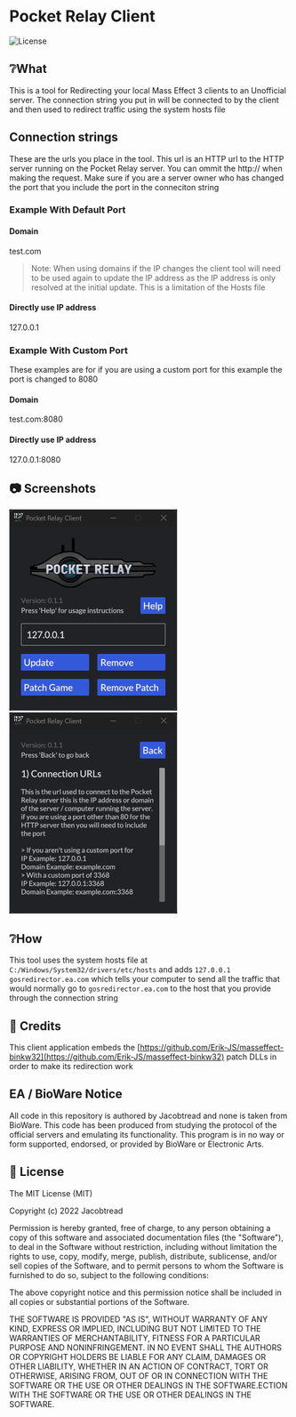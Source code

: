 # Pocket Relay Client

![License](https://img.shields.io/github/license/PocketRelay/Client?style=for-the-badge)

## ❔What

This is a tool for Redirecting your local Mass Effect 3 clients to an Unofficial server. The
connection string you put in will be connected to by the client and then used to redirect
traffic using the system hosts file

## Connection strings

These are the urls you place in the tool. This url is an HTTP url to the HTTP server running on
the Pocket Relay server. You can ommit the http:// when making the request. Make sure if you 
are a server owner who has changed the port that you include the port in the conneciton string

### Example With Default Port

#### Domain
test.com

> Note: When using domains if the IP changes the client tool will need to be used again
> to update the IP address as the IP address is only resolved at the initial update. This
> is a limitation of the Hosts file

#### Directly use IP address
127.0.0.1

### Example With Custom Port

These examples are for if you are using a custom port for this example
the port is changed to 8080

#### Domain
test.com:8080

#### Directly use IP address
127.0.0.1:8080

## 📷 Screenshots

![Image 1](pictures/1.png)
![Image 2](pictures/2.png)


## ❔How

This tool uses the system hosts file at `C:/Windows/System32/drivers/etc/hosts` and adds
`127.0.0.1 gosredirector.ea.com` which tells your computer to send all the traffic that
would normally go to `gosredirector.ea.com` to the host that you provide through the
connection string 

## 🔌 Credits

This client application embeds the [https://github.com/Erik-JS/masseffect-binkw32](https://github.com/Erik-JS/masseffect-binkw32) patch DLLs in order to make its redirection work

## EA / BioWare Notice
All code in this repository is authored by Jacobtread and none is taken from BioWare. This code has been 
produced from studying the protocol of the official servers and emulating its functionality. This program is in no way or form supported, endorsed, or provided by BioWare or Electronic Arts.

## 🧾 License

The MIT License (MIT)

Copyright (c) 2022 Jacobtread

Permission is hereby granted, free of charge, to any person obtaining a copy
of this software and associated documentation files (the "Software"), to deal
in the Software without restriction, including without limitation the rights
to use, copy, modify, merge, publish, distribute, sublicense, and/or sell
copies of the Software, and to permit persons to whom the Software is
furnished to do so, subject to the following conditions:

The above copyright notice and this permission notice shall be included in all
copies or substantial portions of the Software.

THE SOFTWARE IS PROVIDED "AS IS", WITHOUT WARRANTY OF ANY KIND, EXPRESS OR
IMPLIED, INCLUDING BUT NOT LIMITED TO THE WARRANTIES OF MERCHANTABILITY,
FITNESS FOR A PARTICULAR PURPOSE AND NONINFRINGEMENT. IN NO EVENT SHALL THE
AUTHORS OR COPYRIGHT HOLDERS BE LIABLE FOR ANY CLAIM, DAMAGES OR OTHER
LIABILITY, WHETHER IN AN ACTION OF CONTRACT, TORT OR OTHERWISE, ARISING FROM,
OUT OF OR IN CONNECTION WITH THE SOFTWARE OR THE USE OR OTHER DEALINGS IN THE
SOFTWARE.ECTION WITH THE SOFTWARE OR THE USE OR OTHER DEALINGS IN THE SOFTWARE.

